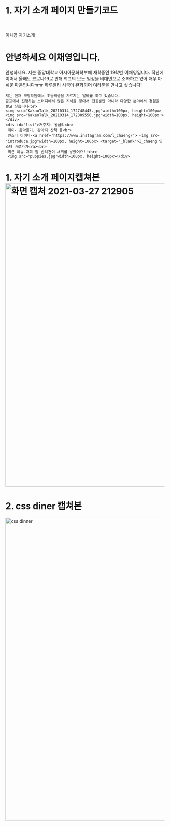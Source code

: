 # 1. 자기 소개 페이지 만들기코드 
<!DOCTYPE html>
<html lang="ko">
<head>
<style>
    body{background-image:url("img/bg/12.gif");

background-repeat:repeat;}

h1{font-family:serif;font-weight:bold;color:#d140ee;}

h1{border:thin dashed #503dc0; border-radius:20px;

width:200px;}

div { width:800px;height:280px;

background-color:#aaccee;

margin:50px;padding:50px;}
</style>

​</head>

<body>
이채영 자기소개

<h1>안녕하세요 이채영입니다.</h1>
<div id="one">안녕하세요. 저는 중앙대학교 아시아문화학부에 재학중인 19학번 이채영입니다. 
    작년에 이어서 올해도 코로나19로 인해 학교의 모든 일정을 비대면으로 소화하고 있어 매우 아쉬운 마음입니다ㅠㅠ 
    하루빨리 시국이 완화되어 여러분을 만나고 싶습니다!<br>
    
    저는 현재 코딩학원에서 초등학생을 가르치는 알바를 하고 있습니다. 
    콤프에서 진행하는 스터디에서 많은 지식을 쌓아서 전공뿐만 아니라 다양한 분야에서 경험을 쌓고 싶습니다<br>
    <img src="KakaoTalk_20210314_172748445.jpg"width=100px, height=100px><img src="KakaoTalk_20210314_172809550.jpg"width=100px, height=100px ></div>
    <div id="list">거주지: 왕십리<br>
     취미- 음악듣기, 강아지 산책 등<br>
     인스타 아이디-<a href='https://www.instagram.com/l_chaeng/'> <img src= "introduce.jpg"width=100px, height=100px> <target="_blank">I_chaeng 인스타 바로가기</a><br>
     최근 이슈-저희 집 반려견이 새끼를 낳았어요!!<br>
     <img src="puppies.jpg"width=100px, height=100px></div>
</body>
</style>

# 1. 자기 소개 페이지캡쳐본<img width="960" alt="화면 캡처 2021-03-27 212905" src="https://user-images.githubusercontent.com/81007224/112720923-9547f080-8f44-11eb-8e68-dd7ace48031c.png">
# 2. css diner 캡쳐본
<img width="960" alt="css dinner" src="https://user-images.githubusercontent.com/81007224/112720931-a690fd00-8f44-11eb-9ff2-c36eb8281032.png">

